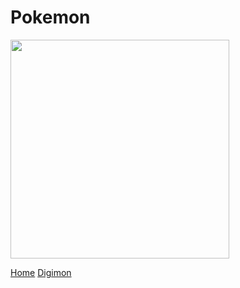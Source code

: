 # Pokemon

<img src="https://archives.bulbagarden.net/media/upload/2/2b/570Zorua.png" width='350' />


[Home](Home)
[Digimon](Digimon)
